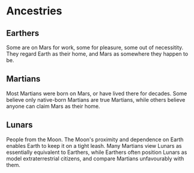 # Ancestries

## Earthers

Some are on Mars for work, some for pleasure, some out of
necessitity. They regard Earth as their home, and Mars as
somewhere they happen to be.

## Martians

Most Martians were born on Mars, or have lived there for
decades. Some believe only native-born Martians are true
Martians, while others believe anyone can claim Mars as
their home.

## Lunars

People from the Moon. The Moon's proximity and dependence on
Earth enables Earth to keep it on a tight leash. Many
Martians view Lunars as essentially equivalent to Earthers,
while Earthers often position Lunars as model
extraterrestrial citizens, and compare Martians unfavourably
with them.
